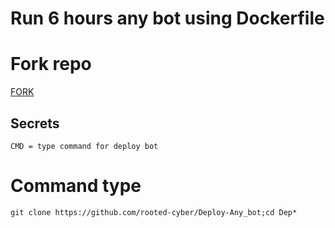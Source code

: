 # Run 6 hours any bot using Dockerfile
# Fork repo
[FORK](https://github.com/rooted-cyber/Deploy-Any_bot/fork)
## Secrets
```
CMD = type command for deploy bot
```
# Command type
```
git clone https://github.com/rooted-cyber/Deploy-Any_bot;cd Dep*
```
